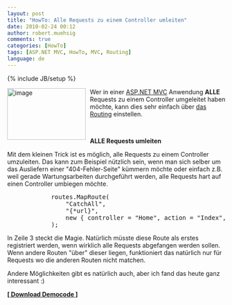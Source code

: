 ```yaml
---
layout: post
title: "HowTo: Alle Requests zu einem Controller umleiten"
date: 2010-02-24 00:12
author: robert.muehsig
comments: true
categories: [HowTo]
tags: [ASP.NET MVC, HowTo, MVC, Routing]
language: de
---
```

{% include JB/setup %}
<p><a href="{{BASE_PATH}}/assets/wp-images/image931.png"><img style="border-right: 0px; border-top: 0px; margin: 0px 10px 0px 0px; border-left: 0px; border-bottom: 0px" height="119" alt="image" src="{{BASE_PATH}}/assets/wp-images/image_thumb116.png" width="181" align="left" border="0"></a>Wer in einer <a href="http://asp.net/mvc">ASP.NET MVC</a> Anwendung <strong>ALLE</strong> Requests zu einem Controller umgeleitet haben möchte, kann dies sehr einfach über <a href="http://msdn.microsoft.com/de-de/library/cc668201.aspx">das Routing</a> einstellen.</p> <p>&nbsp;</p><p><strong>ALLE Requests umleiten</strong></p> <p>Mit dem kleinen Trick ist es möglich, alle Requests zu einem Controller umzuleiten. Das kann zum Beispiel nützlich sein, wenn man sich selber um das Ausliefern einer "404-Fehler-Seite" kümmern möchte oder einfach z.B. weil gerade Wartungsarbeiten durchgeführt werden, alle Requests hart auf einen Controller umbiegen möchte.</p> <p> <div class="wlWriterSmartContent" id="scid:812469c5-0cb0-4c63-8c15-c81123a09de7:fe256bf9-d7a2-4099-ad5c-6cd6a53a2271" style="padding-right: 0px; display: inline; padding-left: 0px; float: none; padding-bottom: 0px; margin: 0px; padding-top: 0px"><pre name="code" class="c#">            routes.MapRoute(
                "CatchAll",  
                "{*url}",               
                new { controller = "Home", action = "Index", id = "" } 
            );</pre></div></p>
<p>In Zeile 3 steckt die Magie. Natürlich müsste diese Route als erstes registriert werden, wenn wirklich alle Requests abgefangen werden sollen. Wenn andere Routen "über" dieser liegen, funktioniert das natürlich nur für Requests wo die anderen Routen nicht matchen.</p>
<p>Andere Möglichkeiten gibt es natürlich auch, aber ich fand das heute ganz interessant :) </p>
<p><strong><a href="{{BASE_PATH}}/assets/files/democode/catchallroutes/catchallroute.zip">[ Download Democode ]</a></strong></p>
